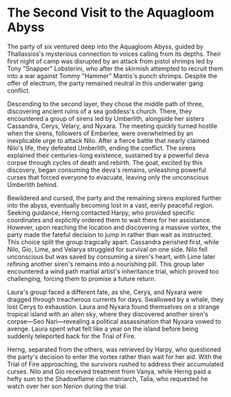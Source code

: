 # The Second Visit to the Aquagloom Abyss

The party of six ventured deep into the Aquagloom Abyss, guided by Thallassios's mysterious connection to voices calling from its depths. Their first night of camp was disrupted by an attack from pistol shrimps led by Tony "Snapper" Lobsterini, who after the skirmish attempted to recruit them into a war against Tommy "Hammer" Mantis's punch shrimps. Despite the offer of electrum, the party remained neutral in this underwater gang conflict.

Descending to the second layer, they chose the middle path of three, discovering ancient ruins of a sea goddess's church. There, they encountered a group of sirens led by Umberlith, alongside her sisters Cassandra, Cerys, Velary, and Nyxara. The meeting quickly turned hostile when the sirens, followers of Emberlee, were overwhelmed by an inexplicable urge to attack Nilo. After a fierce battle that nearly claimed Nilo's life, they defeated Umberlith, ending the conflict. The sirens explained their centuries-long existence, sustained by a powerful deva corpse through cycles of death and rebirth. The goat, excited by this discovery, began consuming the deva's remains, unleashing powerful curses that forced everyone to evacuate, leaving only the unconscious Umberlith behind.

Bewildered and cursed, the party and the remaining sirens explored further into the abyss, eventually becoming lost in a vast, eerily peaceful region. Seeking guidance, Herng contacted Harpy, who provided specific coordinates and explicitly ordered them to wait there for her assistance. However, upon reaching the location and discovering a massive vortex, the party made the fateful decision to jump in rather than wait as instructed. This choice split the group tragically apart. Cassandra perished first, while Nilo, Gio, Lime, and Velarya struggled for survival on one side. Nilo fell unconscious but was saved by consuming a siren's heart, with Lime later refining another siren's remains into a nourishing pill. This group later encountered a wind path martial artist's inheritance trial, which proved too challenging, forcing them to promise a future return.

Laura's group faced a different fate, as she, Cerys, and Nyxara were dragged through treacherous currents for days. Swallowed by a whale, they lost Cerys to exhaustion. Laura and Nyxara found themselves on a strange tropical island with an alien sky, where they discovered another siren's corpse—Seo Nari—revealing a political assassination that Nyxara vowed to avenge. Laura spent what felt like a year on the island before being suddenly teleported back for the Trial of Fire.

Herng, separated from the others, was retrieved by Harpy, who questioned the party's decision to enter the vortex rather than wait for her aid. With the Trial of Fire approaching, the survivors rushed to address their accumulated curses. Nilo and Gio received treatment from Vanya, while Herng paid a hefty sum to the Shadowflame clan matriarch, Talia, who requested he watch over her son Nerion during the trial.
